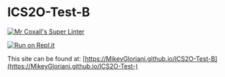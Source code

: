 # ICS2O-Test-B

[![Mr Coxall's Super Linter](https://github.com/MikeyGloriani/ICS2O-Test-B/workflows/Mr%20Coxall's%20Super%20Linter/badge.svg)](https://github.com/MikeyGloriani/ICS2O-Test-B/actions/)

[![Run on Repl.it](https://repl.it/badge/github/MikeyGloriani/ICS2O-Test-B)](https://repl.it/github/MikeyGloriani/ICS2O-Test-B)

This site can be found at: [https://MikeyGloriani.github.io/ICS2O-Test-B](https://MikeyGloriani.github.io/ICS2O-Test-)

